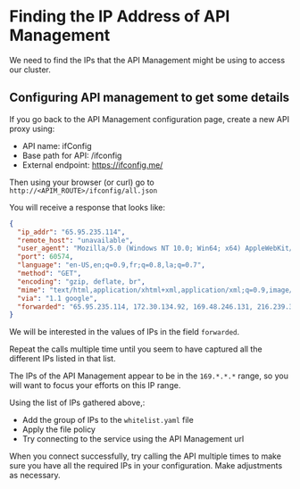# Finding the IP Address of API Management

We need to find the IPs that the API Management might be using to access our cluster.

## Configuring API management to get some details

If you go back to the API Management configuration page, create a new API proxy using:
- API name: ifConfig
- Base path for API: /ifconfig
- External endpoint: https://ifconfig.me/

Then using your browser (or curl) go to `http://<APIM_ROUTE>/ifconfig/all.json`

You will receive a response that looks like:
```json
{
  "ip_addr": "65.95.235.114",
  "remote_host": "unavailable",
  "user_agent": "Mozilla/5.0 (Windows NT 10.0; Win64; x64) AppleWebKit/537.36 (KHTML, like Gecko) Chrome/77.0.3865.120 Safari/537.36",
  "port": 60574,
  "language": "en-US,en;q=0.9,fr;q=0.8,la;q=0.7",
  "method": "GET",
  "encoding": "gzip, deflate, br",
  "mime": "text/html,application/xhtml+xml,application/xml;q=0.9,image/webp,image/apng,*/*;q=0.8,application/signed-exchange;v=b3",
  "via": "1.1 google",
  "forwarded": "65.95.235.114, 172.30.134.92, 169.48.246.131, 216.239.32.21"
}
```

We will be interested in the values of IPs in the field `forwarded`.

Repeat the calls multiple time until you seem to have captured all the different IPs listed in that list.

The IPs of the API Management appear to be in the `169.*.*.*` range, so you will want to focus your efforts on this IP range.

Using the list of IPs gathered above,:
- Add the group of IPs to the `whitelist.yaml` file
- Apply the file policy
- Try connecting to the service using the API Management url

When you connect successfully, try calling the API multiple times to make sure you have all the required IPs in your configuration. Make adjustments as necessary.
